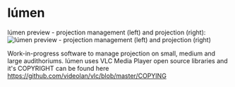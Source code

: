 # lúmen

lúmen preview - projection management (left) and projection (right):
![lúmen preview - projection management (left) and projection (right)](https://i.imgur.com/FWeWN6V.jpg)

Work-in-progress software to manage projection on small, medium and large audithoriums. lúmen uses VLC Media Player open source libraries and it's COPYRIGHT can be found here https://github.com/videolan/vlc/blob/master/COPYING
